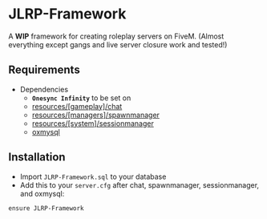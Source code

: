 # JLRP-Framework
A <b>WIP</b> framework for creating roleplay servers on FiveM. (Almost everything except gangs and live server closure work and tested!)

## Requirements

* Dependencies
  * <b>`Onesync Infinity`</b> to be set on
  * [resources/[gameplay]/chat](https://github.com/citizenfx/cfx-server-data)
  * [resources/[managers]/spawnmanager](https://github.com/citizenfx/cfx-server-data)
  * [resources/[system]/sessionmanager](https://github.com/citizenfx/cfx-server-data)
  * [oxmysql](https://github.com/overextended/oxmysql)

## Installation
- Import `JLRP-Framework.sql` to your database
- Add this to your `server.cfg` after chat, spawnmanager, sessionmanager, and oxmysql:

```
ensure JLRP-Framework
```
